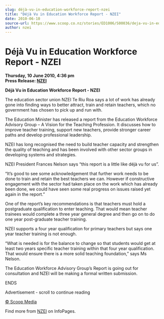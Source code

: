 ```yaml
---
slug: déjà-vu-in-education-workforce-report-nzei
title: "Déjà Vu in Education Workforce Report - NZEI"
date: 2010-06-10
source-url: https://www.scoop.co.nz/stories/ED1006/S00036/deja-vu-in-education-workforce-report-nzei.htm
author: nzei
---
```

Déjà Vu in Education Workforce Report - NZEI
============================================

**Thursday, 10 June 2010, 4:36 pm**  
**Press Release: [NZEI](https://info.scoop.co.nz/NZEI)**

**Déjà Vu in Education Workforce Report - NZEI**

  
The education sector union NZEI Te Riu Roa says a lot of work has already gone into finding ways to better attract, train and retain teachers, which no government has chosen to pick up and run with.

The Education Minister has released a report from the Education Workforce Advisory Group – A Vision for the Teaching Profession. It discusses how to improve teacher training, support new teachers, provide stronger career paths and develop professional leadership.

NZEI has long recognised the need to build teacher capacity and strengthen the quality of teaching and has been involved with other sector groups in developing systems and strategies.

NZEI President Frances Nelson says “this report is a little like déjà vu for us”.

“It’s good to see some acknowledgement that further work needs to be done to train and retain the best teachers we can. However if constructive engagement with the sector had taken place on the work which has already been done, we could have seen some real progress on issues raised yet again in the report.”

One of the report’s key recommendations is that teachers must hold a postgraduate qualification to enter teaching. That would mean teacher trainees would complete a three year general degree and then go on to do one year post-graduate teacher training.

NZEI supports a four year qualification for primary teachers but says one year teacher training is not enough.

“What is needed is for the balance to change so that students would get at least two years specific teacher training within that four year qualification. That would ensure there is a more solid teaching foundation,” says Ms Nelson.

The Education Workforce Advisory Group’s Report is going out for consultation and NZEI will be making a formal written submission.

ENDS  

Advertisement - scroll to continue reading





[© Scoop Media](http://www.scoop.co.nz/about/terms.html)

Find more from [NZEI](https://info.scoop.co.nz/NZEI) on InfoPages.